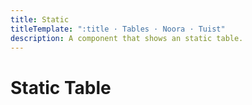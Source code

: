 ```yaml
---
title: Static
titleTemplate: ":title · Tables · Noora · Tuist"
description: A component that shows an static table.
---
```


# Static Table
